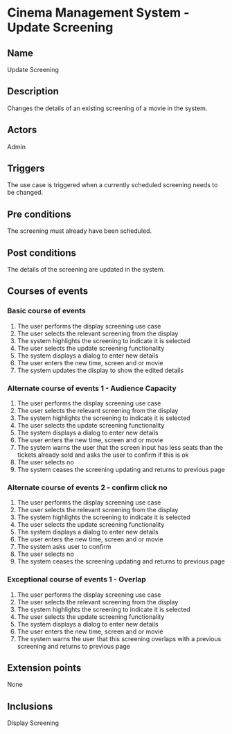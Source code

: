 # Cinema Management System - Update Screening

## Name
Update Screening

## Description
Changes the details of an existing screening of a movie in the system.

## Actors
Admin

## Triggers
The use case is triggered when a currently scheduled screening needs to be changed.

## Pre conditions
The screening must already have been scheduled.

## Post conditions
The details of the screening are updated in the system.

## Courses of events

### Basic course of events
1. The user performs the display screening use case
2. The user selects the relevant screening from the display
3. The system highlights the screening to indicate it is selected
4. The user selects the update screening functionality
5. The system displays a dialog to enter new details
6. The user enters the new time, screen and or movie
7. The system updates the display to show the edited details

### Alternate course of events 1 - Audience Capacity
1. The user performs the display screening use case
2. The user selects the relevant screening from the display
3. The system highlights the screening to indicate it is selected
4. The user selects the update screening functionality
5. The system displays a dialog to enter new details
6. The user enters the new time, screen and or movie
7. The system warns the user that the screen input has less seats than the tickets already sold and asks the user to confirm if this is ok
8. The user selects no
9. The system ceases the screening updating and returns to previous page

### Alternate course of events 2 - confirm click no
1. The user performs the display screening use case
2. The user selects the relevant screening from the display
3. The system highlights the screening to indicate it is selected
4. The user selects the update screening functionality
5. The system displays a dialog to enter new details
6. The user enters the new time, screen and or movie
7. The system asks user to confirm
8. The user selects no
9. The system ceases the screening updating and returns to previous page

### Exceptional course of events 1 - Overlap
1. The user performs the display screening use case
2. The user selects the relevant screening from the display
3. The system highlights the screening to indicate it is selected
4. The user selects the update screening functionality
5. The system displays a dialog to enter new details
6. The user enters the new time, screen and or movie
7. The system warns the user that this screening overlaps with a previous screening and returns to previous page


## Extension points
None

## Inclusions
Display Screening